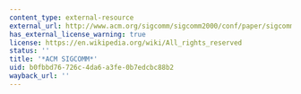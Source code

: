 ```yaml
---
content_type: external-resource
external_url: http://www.acm.org/sigcomm/sigcomm2000/conf/paper/sigcomm2000-5-2.pdf
has_external_license_warning: true
license: https://en.wikipedia.org/wiki/All_rights_reserved
status: ''
title: '*ACM SIGCOMM*'
uid: b0fbbd76-726c-4da6-a3fe-0b7edcbc88b2
wayback_url: ''
---
```

